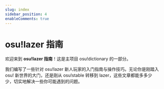 ```yaml
---
slug: index
sidebar_position: 4
enableComments: true
---
```


# osu!lazer 指南

欢迎来到 **osu!lazer 指南**！这是主项目 osu!dictionary 的一部分。

我们编写了一些针对 osu!lazer 新人玩家的入门指南与操作技巧。无论你是刚踏入 osu! 新世界的大门，还是刚从 osu!stable 转移到 lazer，这些文章都能多多少少，切实地解决一些你可能遇到的问题。
